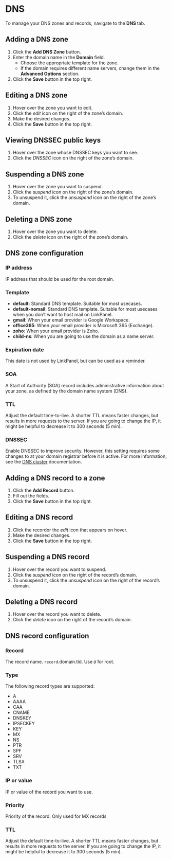 # DNS

To manage your DNS zones and records, navigate to the **DNS <i class="fas fa-fw fa-atlas"></i>** tab.

## Adding a DNS zone

1. Click the **<i class="fas fa-fw fa-plus-circle"></i> Add DNS Zone** button.
2. Enter the domain name in the **Domain** field.
   - Choose the appropriate template for the zone.
   - If the domain requires different name servers, change them in the **Advanced Options** section.
3. Click the **<i class="fas fa-fw fa-save"></i> Save** button in the top right.

## Editing a DNS zone

1. Hover over the zone you want to edit.
2. Click the <i class="fas fa-fw fa-pencil-alt"><span class="visually-hidden">edit</span></i> icon on the right of the zone’s domain.
3. Make the desired changes.
4. Click the **<i class="fas fa-fw fa-save"></i> Save** button in the top right.

## Viewing DNSSEC public keys

1. Hover over the zone whose DNSSEC keys you want to see.
2. Click the <i class="fas fa-fw fa-key"><span class="visually-hidden">DNSSEC</span></i> icon on the right of the zone’s domain.

## Suspending a DNS zone

1. Hover over the zone you want to suspend.
2. Click the <i class="fas fa-fw fa-pause"><span class="visually-hidden">suspend</span></i> icon on the right of the zone’s domain.
3. To unsuspend it, click the <i class="fas fa-fw fa-play"><span class="visually-hidden">unsuspend</span></i> icon on the right of the zone’s domain.

## Deleting a DNS zone

1. Hover over the zone you want to delete.
2. Click the <i class="fas fa-fw fa-trash"><span class="visually-hidden">delete</span></i> icon on the right of the zone’s domain.

## DNS zone configuration

### IP address

IP address that should be used for the root domain.

### Template

- **default**: Standard DNS template. Suitable for most usecases.
- **default-nomail**: Standard DNS template. Suitable for most usecases when you don’t want to host mail on LinkPanel.
- **gmail**: When your email provider is Google Workspace.
- **office365**: When your email provider is Microsoft 365 (Exchange).
- **zoho**: When your email provider is Zoho.
- **child-ns**: When you are going to use the domain as a name server.

### Expiration date

This date is not used by LinkPanel, but can be used as a reminder.

### SOA

A Start of Authority (SOA) record includes administrative information about your zone, as defined by the domain name system (DNS).

### TTL

Adjust the default time-to-live. A shorter TTL means faster changes, but results in more requests to the server. If you are going to change the IP, it might be helpful to decrease it to 300 seconds (5 min).

### DNSSEC

Enable DNSSEC to improve security. However, this setting requires some changes to at your domain registrar before it is active. For more information, see the [DNS cluster](../server-administration/dns) documentation.

## Adding a DNS record to a zone

1. Click the **<i class="fas fa-fw fa-plus-circle"></i> Add Record** button.
2. Fill out the fields.
3. Click the **<i class="fas fa-fw fa-save"></i> Save** button in the top right.

## Editing a DNS record

1. Click the recordor the <i class="fas fa-fw fa-pencil-alt"><span class="visually-hidden">edit</span></i> icon that appears on hover.
2. Make the desired changes.
3. Click the **<i class="fas fa-fw fa-save"></i> Save** button in the top right.

## Suspending a DNS record

1. Hover over the record you want to suspend.
2. Click the <i class="fas fa-fw fa-pause"><span class="visually-hidden">suspend</span></i> icon on the right of the record’s domain.
3. To unsuspend it, click the <i class="fas fa-fw fa-play"><span class="visually-hidden">unsuspend</span></i> icon on the right of the record’s domain.

## Deleting a DNS record

1. Hover over the record you want to delete.
2. Click the <i class="fas fa-fw fa-trash"><span class="visually-hidden">delete</span></i> icon on the right of the record’s domain.

## DNS record configuration

### Record

The record name. `record`.domain.tld. Use `@` for root.

### Type

The following record types are supported:

- A
- AAAA
- CAA
- CNAME
- DNSKEY
- IPSECKEY
- KEY
- MX
- NS
- PTR
- SPF
- SRV
- TLSA
- TXT

### IP or value

IP or value of the record you want to use.

### Priority

Priority of the record. Only used for MX records

### TTL

Adjust the default time-to-live. A shorter TTL means faster changes, but results in more requests to the server. If you are going to change the IP, it might be helpful to decrease it to 300 seconds (5 min).
